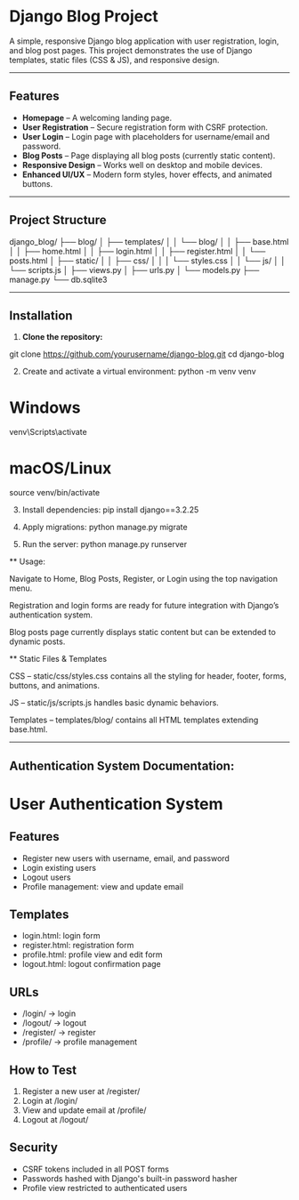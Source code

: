 # Django Blog Project

A simple, responsive Django blog application with user registration, login, and blog post pages. This project demonstrates the use of Django templates, static files (CSS & JS), and responsive design.

---

## Features

- **Homepage** – A welcoming landing page.
- **User Registration** – Secure registration form with CSRF protection.
- **User Login** – Login page with placeholders for username/email and password.
- **Blog Posts** – Page displaying all blog posts (currently static content).
- **Responsive Design** – Works well on desktop and mobile devices.
- **Enhanced UI/UX** – Modern form styles, hover effects, and animated buttons.

---

## Project Structure

django_blog/
├── blog/
│ ├── templates/
│ │ └── blog/
│ │ ├── base.html
│ │ ├── home.html
│ │ ├── login.html
│ │ ├── register.html
│ │ └── posts.html
│ ├── static/
│ │ ├── css/
│ │ │ └── styles.css
│ │ └── js/
│ │ └── scripts.js
│ ├── views.py
│ ├── urls.py
│ └── models.py
├── manage.py
└── db.sqlite3


---

## Installation

1. **Clone the repository:**

git clone https://github.com/yourusername/django-blog.git
cd django-blog


2.  Create and activate a virtual environment:
python -m venv venv
# Windows
venv\Scripts\activate
# macOS/Linux
source venv/bin/activate


3.  Install dependencies:
pip install django==3.2.25


4. Apply migrations:
python manage.py migrate


5. Run the server:
python manage.py runserver



** Usage:

Navigate to Home, Blog Posts, Register, or Login using the top navigation menu.

Registration and login forms are ready for future integration with Django’s authentication system.

Blog posts page currently displays static content but can be extended to dynamic posts.


** Static Files & Templates

CSS – static/css/styles.css contains all the styling for header, footer, forms, buttons, and animations.

JS – static/js/scripts.js handles basic dynamic behaviors.

Templates – templates/blog/ contains all HTML templates extending base.html.



------------------------------------------------------------------------

## Authentication System Documentation:

# User Authentication System

## Features
- Register new users with username, email, and password
- Login existing users
- Logout users
- Profile management: view and update email

## Templates
- login.html: login form
- register.html: registration form
- profile.html: profile view and edit form
- logout.html: logout confirmation page

## URLs
- /login/ → login
- /logout/ → logout
- /register/ → register
- /profile/ → profile management

## How to Test
1. Register a new user at /register/
2. Login at /login/
3. View and update email at /profile/
4. Logout at /logout/

## Security
- CSRF tokens included in all POST forms
- Passwords hashed with Django's built-in password hasher
- Profile view restricted to authenticated users
